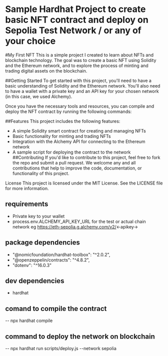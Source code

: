 # Sample Hardhat Project to create basic NFT contract and deploy on Sepolia Test Network / or any of your choice

#My First NFT
This is a simple project I created to learn about NFTs and blockchain technology. The goal was to create a basic NFT using Solidity and the Ethereum network, and to explore the process of minting and trading digital assets on the blockchain.

##Getting Started
To get started with this project, you'll need to have a basic understanding of Solidity and the Ethereum network. You'll also need to have a wallet with a private key and an API key for your chosen network (in this case, we used Alchemy).

Once you have the necessary tools and resources, you can compile and deploy the NFT contract by running the following commands:

##Features
This project includes the following features:

- A simple Solidity smart contract for creating and managing NFTs
- Basic functionality for minting and trading NFTs
- Integration with the Alchemy API for connecting to the Ethereum network
- A sample script for deploying the contract to the network
##Contributing
If you'd like to contribute to this project, feel free to fork the repo and submit a pull request. We welcome any and all contributions that help to improve the code, documentation, or functionality of this project.

License
This project is licensed under the MIT License. See the LICENSE file for more information.

## requirements
- Private key to your wallet
- process.env.ALCHEMY_API_KEY_URL for the test or actual chain network
eg https://eth-sepolia.g.alchemy.com/v2/<-apikey->

## package dependencies
- "@nomicfoundation/hardhat-toolbox": "^2.0.2",
- "@openzeppelin/contracts": "^4.8.2",
- "dotenv": "^16.0.3"

## dev dependencies
- hardhat

## comand to compile the contract
-- npx hardhat compile

## command to deploy the network on blockchain
-- npx hardhat run scripts/deploy.js --network sepolia
